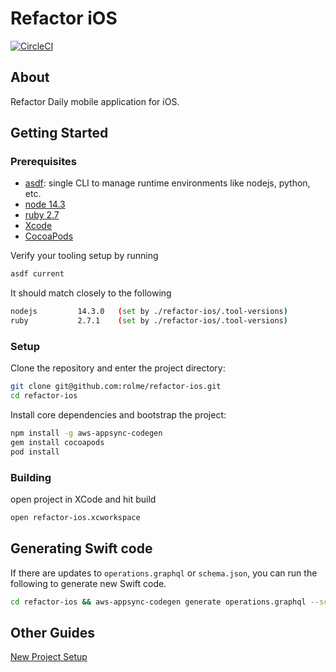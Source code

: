 # Refactor iOS

[![CircleCI](https://circleci.com/gh/rolme/refactor-ios/tree/master.svg?style=svg&circle-token=85e54e8fc2736fae1df6c637277798de7c505171)](https://circleci.com/gh/rolme/refactor-ios/tree/master)

## About

Refactor Daily mobile application for iOS.

## Getting Started

### Prerequisites

- [asdf](https://asdf-vm.com/#/core-manage-asdf-vm): single CLI to manage runtime environments like nodejs, python, etc.
- [node 14.3](https://nodejs.org)
- [ruby 2.7](https://www.ruby-lang.org/en/news/2020/03/31/ruby-2-7-1-released/)
- [Xcode](https://apps.apple.com/us/app/xcode/id497799835?mt=12)
- [CocoaPods](https://guides.cocoapods.org/using/getting-started.html)

Verify your tooling setup by running

```sh
asdf current
```

It should match closely to the following
```sh
nodejs         14.3.0   (set by ./refactor-ios/.tool-versions)
ruby           2.7.1    (set by ./refactor-ios/.tool-versions)
```

### Setup

Clone the repository and enter the project directory:

```sh
git clone git@github.com:rolme/refactor-ios.git
cd refactor-ios
```

Install core dependencies and bootstrap the project:

```sh
npm install -g aws-appsync-codegen
gem install cocoapods
pod install
```

### Building

open project in XCode and hit build

```sh
open refactor-ios.xcworkspace
```

## Generating Swift code

If there are updates to `operations.graphql` or `schema.json`, you can run the following to generate new Swift code.

```sh
cd refactor-ios && aws-appsync-codegen generate operations.graphql --schema schema.json --output API.swift
```

## Other Guides

[New Project Setup](https://github.com/rolme/refactor-ios/wiki/New-Project-Setup)